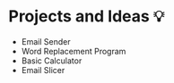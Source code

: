 # Projects and Ideas 💡 
* Email Sender    
* Word Replacement Program    
* Basic Calculator
* Email Slicer
